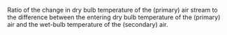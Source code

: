 ﻿Ratio of the change in dry bulb temperature of the (primary) air stream to the difference between the entering dry bulb temperature of the (primary) air and the wet-bulb temperature of the (secondary) air.
